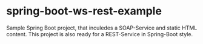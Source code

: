 spring-boot-ws-rest-example
===========================

Sample Spring Boot project, that inculedes a SOAP-Service and static HTML content. This project is also ready for a REST-Service in Spring-Boot style.


